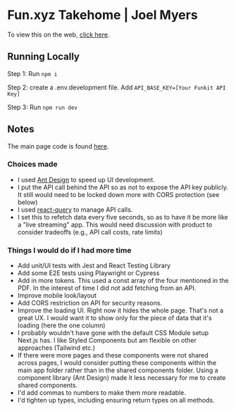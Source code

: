 # Fun.xyz Takehome | Joel Myers

To view this on the web, [click here](https://fun-xyz-takehome-git-main-joeldmyers-projects.vercel.app/).

## Running Locally

Step 1: Run `npm i`

Step 2: create a .env.development file. Add `API_BASE_KEY=[Your Funkit API Key]`

Step 3: Run `npm run dev`

## Notes

The main page code is found [here](https://github.com/joeldmyers/fun-xyz-takehome/blob/main/src/app/page.tsx).

### Choices made

- I used [Ant Design](https://ant.design/) to speed up UI development.
- I put the API call behind the API so as not to expose the API key publicly. It still would need to be locked down more with CORS protection (see below)
- I used [react-query](https://tanstack.com/query/latest/docs/framework/react/overview) to manage API calls.
- I set this to refetch data every five seconds, so as to have it be more like a "live streaming" app. This would need discussion with product to consider tradeoffs (e.g., API call costs, rate limits)

### Things I would do if I had more time

- Add unit/UI tests with Jest and React Testing Library
- Add some E2E tests using Playwright or Cypress
- Add in more tokens. This used a const array of the four mentioned in the PDF. In the interest of time I did not add fetching from an API.
- Improve mobile look/layout
- Add CORS restriction on API for security reasons.
- Improve the loading UI. Right now it hides the whole page. That's not a great UX. I would want it to show only for the piece of data that it's loading (here the one column)
- I probably wouldn't have gone with the default CSS Module setup Next.js has. I like Styled Components but am flexible on other approaches (Tailwind etc.)
- If there were more pages and these components were not shared across pages, I would consider putting these components within the main app folder rather than in the shared components folder. Using a component library (Ant Design) made it less necessary for me to create shared components.
- I'd add commas to numbers to make them more readable.
- I'd tighten up types, including ensuring return types on all methods.
